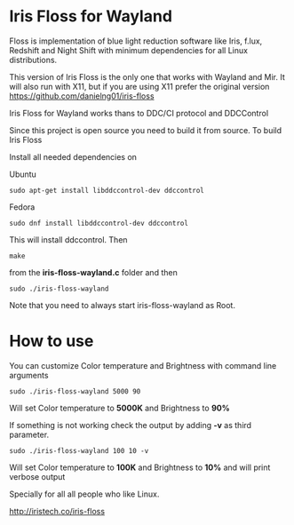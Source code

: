 # Iris Floss for Wayland
Floss is implementation of blue light reduction software like Iris, f.lux, Redshift and Night Shift with minimum dependencies for all Linux distributions.

This version of Iris Floss is the only one that works with Wayland and Mir. It will also run with X11, but if you are using X11 prefer the original version
https://github.com/danielng01/iris-floss

Iris Floss for Wayland works thans to DDC/CI protocol and DDCControl


Since this project is open source you need to build it from source. To build Iris Floss

Install all needed dependencies on

Ubuntu

```
sudo apt-get install libddccontrol-dev ddccontrol
```

Fedora

```
sudo dnf install libddccontrol-dev ddccontrol
```


This will install ddccontrol. Then

```
make
```

from the **iris-floss-wayland.c** folder and then

```
sudo ./iris-floss-wayland
```

Note that you need to always start iris-floss-wayland as Root.

# How to use

You can customize Color temperature and Brightness with command line arguments

```
sudo ./iris-floss-wayland 5000 90
```

Will set Color temperature to **5000K** and Brightness to **90%**

If something is not working check the output by adding **-v** as third parameter.

```
sudo ./iris-floss-wayland 100 10 -v
```

Will set Color temperature to **100K** and Brightness to **10%** and will print verbose output

Specially for all all people who like Linux.

http://iristech.co/iris-floss

